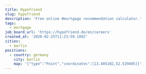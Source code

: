 ```yaml
---
title: Hypofriend
slug: hypofriend
description: 'Free online #mortgage recommendation calculator.'
tags:
  - mortgage
job_board_url: 'https://hypofriend.de/en/careers'
created_at: '2020-02-25T11:23:59.189Z'
cities:
  - berlin
positions:
  - country: germany
    city: berlin
    map: '{"type":"Point","coordinates":[13.405102,52.529405]}'
---
```


